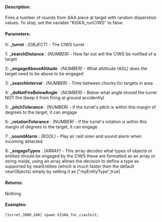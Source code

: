 #### Description:
Fires a number of rounds from AAA piece at target with random disperstion values. To stop, set the variable "KISKA_runCIWS" to false.

#### Parameters:
0: **_turret** : *(OBJECT)* - The CIWS turret

1: **_searchDistance** : *(NUMBER)* - How far out will the CIWS be notified of a target

2: **_engageAboveAltitude** : *(NUMBER)* - What altittiude (AGL) does the target need to be above to be engaged

3: **_searchInterval** : *(NUMBER)* - Time between checks for targets in area

4: **_doNotFireBelowAngle** : *(NUMBER)* - Below what angle should the turret NOT fire (keep it from firing at ground accidently)

5: **_pitchTolerance** : *(NUMBER)* - if the turret's pitch is within this margin of degrees to the target, it can engage

6: **_rotationTolerance** : *(NUMBER)* - if the turret's rotation is within this margin of degrees to the target, it can engage

7: **_soundAlarm** : *(BOOL)* - Play air raid siren and sound alarm when incoming detected

8: **_engageTypes** : *(ARRAY)* - This array decides what types of objects or entities should be engaged by the CIWS
                         these are formatted as an array or string inside, using an array allows the
                         decision to define a type as supported by nearEntities (which is much faster then the default nearObjects)
                         simply by setting it as ["myEntityType",true]

#### Returns:
Nothing

#### Examples:
```sqf
[turret,3000,100] spawn KISKA_fnc_ciwsInit;
```

